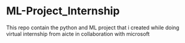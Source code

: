 # ML-Project_Internship
This repo contain the python and ML project that i created while doing virtual internship from aicte in collaboration with microsoft
